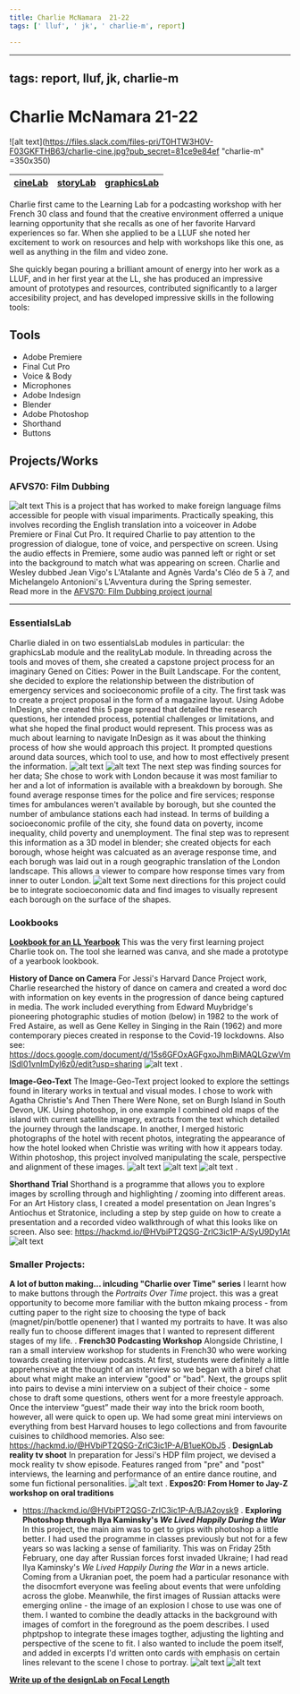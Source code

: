 ```yaml
---
title: Charlie McNamara  21-22
tags: [' lluf', ' jk', ' charlie-m', report]

---
```


---
tags: report, lluf, jk, charlie-m
---

# Charlie McNamara  21-22
![alt text](https://files.slack.com/files-pri/T0HTW3H0V-F03GKFTHB63/charlie-cine.jpg?pub_secret=81ce9e84ef "charlie-m" =350x350)


| [cineLab](/6t8nQNOJRnG4kaNfJ9hXDA) | [storyLab](/mvbV_y05Ru2JnyYig2ryqw) | [graphicsLab](/8CstaZbWTL6-3j7tnYo6Fw) |
| -------- | -------- | -------- |

Charlie first came to the Learning Lab for a podcasting workshop with her French 30 class and found that the creative environment offerred a unique learning opportunity that she recalls as one of her favorite Harvard experiences so far. When she applied to be a LLUF she noted her excitement to work on resources and help with workshops like this one, as well as anything in the film and video zone. 

She quickly began pouring a brilliant amount of energy into her work as a LLUF, and in her first year at the LL, she has produced an impressive amount of prototypes and resources, contributed significantly to a larger  accesibility project, and has developed impressive skills in the following tools:   

## Tools
* Adobe Premiere
* Final Cut Pro
* Voice & Body
* Microphones
* Adobe Indesign
* Blender
* Adobe Photoshop
* Shorthand
* Buttons

## Projects/Works
### AFVS70: Film Dubbing 
![alt text](https://files.slack.com/files-pri/T0HTW3H0V-F03BL4SJ2PM/cle__o_de_5_a___7.jpeg?pub_secret=f6c6edd2fb)
This is a project that has worked to make foreign language films accessible for people with visual impariments. Practically speaking, this involves recording the English translation into a voiceover in Adobe Premiere or Final Cut Pro. It required Charlie to pay attention to the progression of dialogue, tone of voice, and perspective on screen. Using the audio effects in Premiere, some audio was panned left or right or set into the background to match what was appearing on screen. Charlie and Wesley dubbed Jean Vigo's L'Atalante and Agnès Varda's Cléo de 5 à 7, and Michelangelo Antonioni's L'Avventura during the Spring semester.  
Read more in the [AFVS70: Film Dubbing project journal](https://hackmd.io/@HVbiPT2QSG-ZrlC3ic1P-A/HJbLmAPZ9) 

 ----

### EssentialsLab 
Charlie dialed in on two essentialsLab modules in particular: the graphicsLab module and the realityLab module. In threading across the tools and moves of them, she created a capstone project process for an imaginary Gened on Cities: Power in the Built Landscape. For the content, she decided to explore the relationship between the distribution of emergency services and socioeconomic profile of a city. The first task was to create a project proposal in the form of a magazine layout. Using Adobe InDesign, she created this 5 page spread that detailed the research questions, her intended process, potential challenges or limitations, and what she hoped the final product would represent.
This process was as much about learning to navigate InDesign as it was about the thinking process of how she would approach this project. It prompted questions around data sources, which tool to use, and how to most effectively present the information.
![alt text](https://files.slack.com/files-pri/T0HTW3H0V-F036XV3V7QR/screenshot_2022-03-10_at_4.17.33_pm.png?pub_secret=6516bb9ceb)
![alt text](https://files.slack.com/files-pri/T0HTW3H0V-F036CUP44P4/poposal_page_1.png?pub_secret=eb6a860bfe)
The next step was finding sources for her data; She chose to work with London because it was most familiar to her and a lot of information is available with a breakdown by borough. She found average response times for the police and fire services; response times for ambulances weren't available by borough, but she counted the number of ambulance stations each had instead. In terms of building a socioeconomic profile of the city, she found data on poverty, income inequality, child poverty and unemployment.
The final step was to represent this information as a 3D model in blender; she created objects for each borough, whose height was calcuated as an average response time, and each borugh was laid out in a rough geographic translation of the London landscape. This allows a viewer to compare how response times vary from inner to outer London.
![alt text](https://files.slack.com/files-pri/T0HTW3H0V-F039Z3J77ED/image_from_ios.jpg?pub_secret=9fa618a06a)
Some next directions for this project could be to integrate socioeconomic data and find images to visually represent each borough on the surface of the shapes.

### Lookbooks
 [**Lookbook for an LL Yearbook**](https://www.canva.com/design/DAEwlBUmwp8/ajMqjkZXgXfPCug_ej2lFg/view?utm_content=DAEwlBUmwp8&utm_campaign=designshare&utm_medium=link&utm_source=publishsharelink)
This was the very first learning project Charlie took on. The tool she learned was canva, and she made a prototype of a yearbook lookbook.

**History of Dance on Camera**
For Jessi's Harvard Dance Project work, Charlie researched the history of dance on camera and created a word doc with information on key events in the progression of dance being captured in media. The work included everything from Edward Muybridge's pioneering photographic studies of motion (below) in 1982 to the work of Fred Astaire, as well as Gene Kelley in Singing in the Rain (1962) and more contemporary pieces created in response to the Covid-19 lockdowns.
Also see: https://docs.google.com/document/d/15s6GFOxAGFgxoJhmBiMAQLGzwVmISdl01vnImDyl6z0/edit?usp=sharing
![alt text](https://files.slack.com/files-pri/T0HTW3H0V-F0366G0HQLR/screen_shot_2022-03-05_at_10.10.21_pm.png?pub_secret=beaee76888)
.


**Image-Geo-Text**
The Image-Geo-Text project looked to explore the settings found in literary works in textual and visual modes. I chose to work with Agatha Christie's And Then There Were None, set on Burgh Island in South Devon, UK. Using photoshop, in one example I combined old maps of the island with current satellite imagery, extracts from the text which detailed the journey through the landscape.  In another, I merged historic photographs of the hotel with recent photos, integrating the appearance of how the hotel looked when Christie was writing with how it appears today. Within photoshop, this project involved manipulating the scale, perspective and alignment of these images.
![alt text](https://files.slack.com/files-pri/T0HTW3H0V-F032E3UCMAA/an_island_was_a_world_of_its_own.png?pub_secret=defdf2b655)
![alt text](https://files.slack.com/files-pri/T0HTW3H0V-F031YEE37LP/screenshot_2022-02-09_at_12.47.28_pm.png?pub_secret=39318be751)
![alt text](https://files.slack.com/files-pri/T0HTW3H0V-F0326CNAWP8/screenshot_2022-02-09_at_12.47.13_pm.png?pub_secret=aacbe3fa09)
.

**Shorthand Trial** 
Shorthand is a programme that allows you to explore images by scrolling through and highlighting / zooming into different areas. For an Art History class, I created a model presentation on Jean Ingres's Antiochus et Stratonice, including a step by step guide on how to create a presentation and a recorded video walkthrough of what this looks like on screen.
Also see: https://hackmd.io/@HVbiPT2QSG-ZrlC3ic1P-A/SyU9Dy1At 
![alt text](https://files.slack.com/files-pri/T0HTW3H0V-F030PULER0R/screenshot_2022-01-26_at_1.16.54_pm.png?pub_secret=21ffbe14eb)


### Smaller Projects:
**A lot of button making... inlcuding "Charlie over Time" series**
I learnt how to make buttons through the *Portraits Over Time* project. this was a great opportunity to become more familiar with the button mkaing process - from cutting paper to the right size to choosing the type of back (magnet/pin/bottle openener) that I wanted my portraits to have. It was also really fun to choose different images that I wanted to represent different stages of my life.
.
**French30 Podcasting Workshop**
Alongside Christine, I ran a small interview workshop for students in French30 who were working towards creating interview podcasts. At first, students were definitely a little apprehensive at the thought of an interview so we began with a biref chat about what might make an interview "good" or "bad". Next, the groups split into pairs to devise a mini interview on a subject of their choice - some chose to draft some questions, others went for a more freestyle approach. Once the interview “guest” made their way into the brick room booth, however, all were quick to open up. We had some great mini interviews on everything from best Harvard houses to lego collections and from favourite cuisines to childhood memories.
Also see:  https://hackmd.io/@HVbiPT2QSG-ZrlC3ic1P-A/B1ueKObJ5
.
**DesignLab reality tv shoot**
In preparation for Jessi's HDP film project, we devised a mock reality tv show episode. Features ranged from "pre" and "post" interviews, the learning and performance of an entire dance routine, and some fun fictional personalities.
![alt text](https://files.slack.com/files-pri/T0HTW3H0V-F033BN2NE07/vogue-02_540.gif?pub_secret=0d2dbb9a8b)
.
**Expos20: From Homer to Jay-Z workshop on oral traditions**
  
  * https://hackmd.io/@HVbiPT2QSG-ZrlC3ic1P-A/BJA2oysk9
    .
**Exploring Photoshop through Ilya Kaminsky's *We Lived Happily During the War***
In this project, the main aim was to get to grips with photoshop a little better. I had used the programme in classes previously but not for a few years so was lacking a sense of familiarity.
This was on Friday 25th February, one day after Russian forces forst invaded Ukraine; I had read Ilya Kaminsky's *We Lived Happily During the War* in a news article. Coming from a Ukranian poet, the poem had a particular resonance with the disocmfort everyone was feeling about events that were unfolding across the globe. Meanwhile, the first images of Russian attacks were emerging online - the image of an explosion I chose to use was one of them.
I wanted to combine the deadly attacks in the background with images of comfort in the foreground as the poem describes. I used phptpshop to integrate these images togther, adjusting the lighting and perspective of the scene to fit. I also wanted to include the poem itself, and added in excerpts I'd written onto cards with emphasis on certain lines relevant to the scene I chose to portray.
![alt text](https://files.slack.com/files-pri/T0HTW3H0V-F03CA0R0LJU/_around_my_bed_america_was_falling_.png?pub_secret=4a7f8bf465)
 ![alt text](https://files.slack.com/files-pri/T0HTW3H0V-F03BNJ9TPRS/_i_took_a_chair_outside_and_watched_the_sun_.png?pub_secret=84bb65f784)
 
 [**Write up of the designLab on Focal Length**](tyD4yj00T6C-x_zd-qfSIA)
 
